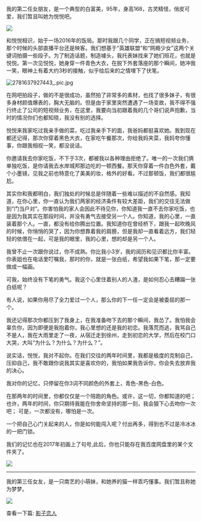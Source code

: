 我的第二任女朋友，是一个典型的白富美，95年，身高168，古灵精怪，俏皮可爱，我们暂且叫她为悦悦吧。

![](https://i.loli.net/2021/11/26/X8rEAaO4dnJp7ky.jpg)

和悦悦相识，始于一场2016年的饭局。那时我跟几个同学，正在搞短视频业务，那个时候的头部直播平台还是映客。我们想基于“英雄联盟”和“网瘾少女”这两个关键词拍摄一些段子。为了制造话题，制造噱头，我托表妹找来了她们班花，也就是悦悦。第一次见悦悦，她身穿一件青色大衣，在脱下外套落座的那个瞬间，她冲我一笑，眼神上有着大约3秒的接触，似乎给后来的之情埋下了伏笔。

![2781637927443_.pic.jpg](https://i.loli.net/2021/11/26/wER7yTZtzqKbkPG.jpg)

在网吧拍段子，做的不是很成功，虽然拍了非常多的素材，也找了很多妹子，有很多身材颜值爆表的，胸大无脑的。但是由于家里突然遭遇了一场变故，我不得不强行终止了公司的短视频业务，在这里，我要向当初跟着我的几个哥们说声抱歉，当时的情况你们也都知晓，我没有别的选择。

悦悦来我家吃过我亲手做的菜，吃过我亲手下的面，我爸妈都挺喜欢她。我到现在都还记得，那次你穿着黑色大衣，在家吃午餐那次，你给我妈夹菜，我妈夸你懂事，你跟我相视一笑，都没说话。

你邀请我去你家吃饭，不下于3次，都被我以各种理由拒绝了。唯一的一次我们俩单独吃饭，是你请我去水岸城邦那边吃的一顿西餐。那天你穿着一件白色外套，戴个小墨镜，见我之前也特意化了美美的妆，格外的好看。不过那顿饭，我们都很尴尬。

其实你和我都明白，我们独处的时候总是伴随着一些难以描述的不自然感。我知道，在你心里，你一直认为我们两家的经济条件有较大差距，我们的交往无法做到“门当户对”。你害怕我的家人会因此不待见你，你知道我一直不去你家吃饭，也是因为我其实在那段时间，并没有勇气去接受另一个人。你知道，我的心里，一直装着那个人。一直，都没有给你腾出位置。我知道你在曾经桥下，跟我一起吹晚风的时候，你悄悄的哭了，因为你想靠着我的肩膀，但是我却一直看着远方，我们轻轻的依偎在一起，可是我的眼里，我的心里，想的却是另一个人。

我曾不止一次跟你说过，你不成熟。你比我小3岁，我的阅历和见识都比你丰富。你表姐也在电话里叮嘱我，那时的你，就是一张白纸，希望我如果下笔，那一定要做成一幅画。

可我，始终没有下笔的勇气。我这个心里住着别人的人渣，是如何忍心去糟蹋一张白纸呢？

有人说，如果你用尽了全力爱过一个人，那么你的下一任一定会是被委屈的那一个。

我还记得那次你都压到了我身上，在我准备吻下去的那个瞬间，我怂了。我怕我会辜负你，因为即便是我抱着你，我心里想的还是我的初恋。我落荒而逃，我骂自己不是人，我在大雨里走了一夜，从宿迁走到徐州，走到初恋的大学，然后在校门口大哭，大叫“为什么？为什么？为什么？”。

说实话，悦悦，我对不起你。在我们交往的两年时间里，我都是极度的克制自己，压抑自己，我不敢跟你说我其实是喜欢你的，我怕如果我告诉你，你会失去放弃我的决心。

我对你的记忆，只停留在你3词不同颜色的外套上，青色-黑色-白色。

在那两年的时间里，你都仅仅是一个陪跑的角色。或许，这一切，你都知道的吧；
也许，两年的时间，你只期待我能在你舍命坚持的那一刻，我会狠下心去吻你一次吧；
可是，一次都没有，哪怕是一次。

一个把自己心门关起来的人，你是如何能闯入呢？付出再多，得到也不过是冷冰冰的一把门锁。

我们的记忆也在2017年初画上了句号,此后，你也只能存在我百度网盘里的某个文件夹了。

![](https://i.loli.net/2021/11/25/G4xPfKlc6Mvp7Xb.jpg)

---


我的第三任女友，是一只南艺的小萌妹，和她养的猫一样乖巧懂事。我们暂且称她为梦梦。

![](https://i.loli.net/2021/11/25/PNuV7meSU51lqzy.jpg)

查看一下篇: [影子恋人](what-is-love-3.md)